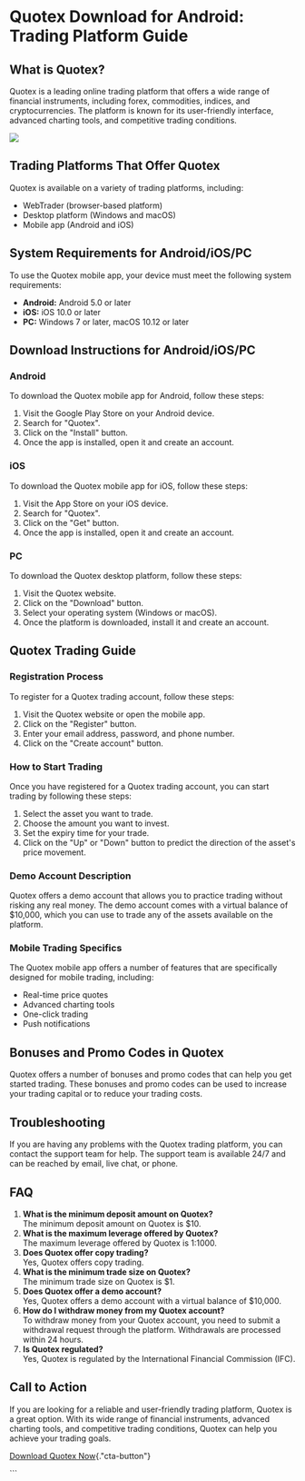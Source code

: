 # Quotex Download for Android: Trading Platform Guide

## What is Quotex?

Quotex is a leading online trading platform that offers a wide range of
financial instruments, including forex, commodities, indices, and
cryptocurrencies. The platform is known for its user-friendly interface,
advanced charting tools, and competitive trading conditions.

[![](https://static.quotex.io/files/5_en/300_250.jpg)](https://traff.sbs/brokerqxsignupf)

## Trading Platforms That Offer Quotex

Quotex is available on a variety of trading platforms, including:

-   WebTrader (browser-based platform)
-   Desktop platform (Windows and macOS)
-   Mobile app (Android and iOS)

## System Requirements for Android/iOS/PC

To use the Quotex mobile app, your device must meet the following system
requirements:

-   **Android:** Android 5.0 or later
-   **iOS:** iOS 10.0 or later
-   **PC:** Windows 7 or later, macOS 10.12 or later

## Download Instructions for Android/iOS/PC

### Android

To download the Quotex mobile app for Android, follow these steps:

1.  Visit the Google Play Store on your Android device.
2.  Search for "Quotex".
3.  Click on the "Install" button.
4.  Once the app is installed, open it and create an account.

### iOS

To download the Quotex mobile app for iOS, follow these steps:

1.  Visit the App Store on your iOS device.
2.  Search for "Quotex".
3.  Click on the "Get" button.
4.  Once the app is installed, open it and create an account.

### PC

To download the Quotex desktop platform, follow these steps:

1.  Visit the Quotex website.
2.  Click on the "Download" button.
3.  Select your operating system (Windows or macOS).
4.  Once the platform is downloaded, install it and create an account.

## Quotex Trading Guide

### Registration Process

To register for a Quotex trading account, follow these steps:

1.  Visit the Quotex website or open the mobile app.
2.  Click on the "Register" button.
3.  Enter your email address, password, and phone number.
4.  Click on the "Create account" button.

### How to Start Trading

Once you have registered for a Quotex trading account, you can start
trading by following these steps:

1.  Select the asset you want to trade.
2.  Choose the amount you want to invest.
3.  Set the expiry time for your trade.
4.  Click on the "Up" or "Down" button to predict the
    direction of the asset\'s price movement.

### Demo Account Description

Quotex offers a demo account that allows you to practice trading without
risking any real money. The demo account comes with a virtual balance of
\$10,000, which you can use to trade any of the assets available on the
platform.

### Mobile Trading Specifics

The Quotex mobile app offers a number of features that are specifically
designed for mobile trading, including:

-   Real-time price quotes
-   Advanced charting tools
-   One-click trading
-   Push notifications

## Bonuses and Promo Codes in Quotex

Quotex offers a number of bonuses and promo codes that can help you get
started trading. These bonuses and promo codes can be used to increase
your trading capital or to reduce your trading costs.

## Troubleshooting

If you are having any problems with the Quotex trading platform, you can
contact the support team for help. The support team is available 24/7
and can be reached by email, live chat, or phone.

## FAQ

1.  **What is the minimum deposit amount on Quotex?**\
    The minimum deposit amount on Quotex is \$10.
2.  **What is the maximum leverage offered by Quotex?**\
    The maximum leverage offered by Quotex is 1:1000.
3.  **Does Quotex offer copy trading?**\
    Yes, Quotex offers copy trading.
4.  **What is the minimum trade size on Quotex?**\
    The minimum trade size on Quotex is \$1.
5.  **Does Quotex offer a demo account?**\
    Yes, Quotex offers a demo account with a virtual balance of
    \$10,000.
6.  **How do I withdraw money from my Quotex account?**\
    To withdraw money from your Quotex account, you need to submit a
    withdrawal request through the platform. Withdrawals are processed
    within 24 hours.
7.  **Is Quotex regulated?**\
    Yes, Quotex is regulated by the International Financial Commission
    (IFC).

## Call to Action

If you are looking for a reliable and user-friendly trading platform,
Quotex is a great option. With its wide range of financial instruments,
advanced charting tools, and competitive trading conditions, Quotex can
help you achieve your trading goals.

[Download Quotex
Now](\%22https://traff.sbs/quotexonelink\%22){."cta-button"}

\`\`\`

